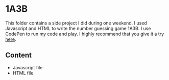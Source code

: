 # 1A3B
This folder contains a side project I did during one weekend. I used Javascript and HTML to write the number guessing game 1A3B.
I use CodePen to run my code and play. I highly recommend that you give it a try [here](https://codepen.io/your-work/).
## Content
- Javascript file
- HTML file
